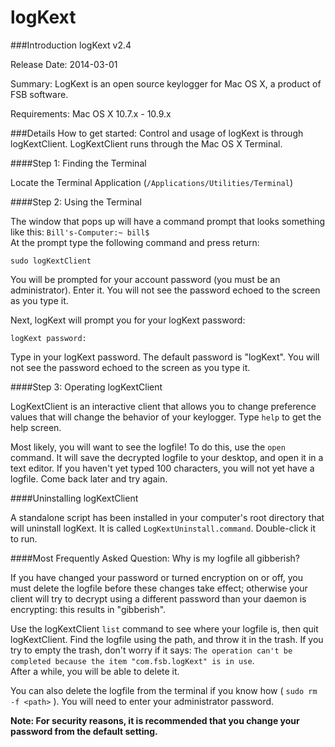 logKext
=======

###Introduction
logKext v2.4

Release Date: 2014-03-01

Summary: LogKext is an open source keylogger for Mac OS X, a product of FSB software.

Requirements: Mac OS X 10.7.x - 10.9.x

###Details
How to get started: Control and usage of logKext is through logKextClient. LogKextClient runs through the Mac OS X Terminal.

####Step 1: Finding the Terminal

Locate the Terminal Application (`/Applications/Utilities/Terminal`)

####Step 2: Using the Terminal

The window that pops up will have a command prompt that looks something like this: `Bill's-Computer:~ bill$ `  
At the prompt type the following command and press return:

    sudo logKextClient

You will be prompted for your account password (you must be an administrator). Enter it. You will not see the password echoed to the screen as you type it.

Next, logKext will prompt you for your logKext password:

    logKext password:

Type in your logKext password. The default password is "logKext". You will not see the password echoed to the screen as you type it.

####Step 3: Operating logKextClient

LogKextClient is an interactive client that allows you to change preference values that will change the behavior of your keylogger. Type `help` to get the help screen.

Most likely, you will want to see the logfile! To do this, use the `open` command. It will save the decrypted logfile to your desktop, and open it in a text editor. If you haven't yet typed 100 characters, you will not yet have a logfile. Come back later and try again.

####Uninstalling logKextClient

A standalone script has been installed in your computer's root directory that will uninstall logKext. It is called `LogKextUninstall.command`. Double-click it to run.



####Most Frequently Asked Question: Why is my logfile all gibberish?

If you have changed your password or turned encryption on or off, you must delete the logfile before these changes take effect; otherwise your client will try to decrypt using a different password than your daemon is encrypting: this results in "gibberish".

Use the logKextClient `list` command to see where your logfile is, then quit logKextClient. Find the logfile using the path, and throw it in the trash. If you try to empty the trash, don't worry if it says: `The operation can't be completed because the item "com.fsb.logKext" is in use`.  
After a while, you will be able to delete it.

You can also delete the logfile from the terminal if you know how ( `sudo rm -f <path>` ). You will need to enter your administrator password.

**Note: For security reasons, it is recommended that you change your password from the default setting.**

